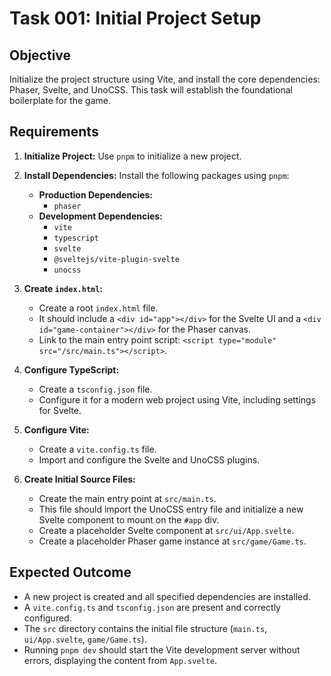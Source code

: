 # Task 001: Initial Project Setup

## Objective

Initialize the project structure using Vite, and install the core dependencies: Phaser, Svelte, and UnoCSS. This task will establish the foundational boilerplate for the game.

## Requirements

1.  **Initialize Project:** Use `pnpm` to initialize a new project.

2.  **Install Dependencies:** Install the following packages using `pnpm`:
    *   **Production Dependencies:**
        *   `phaser`
    *   **Development Dependencies:**
        *   `vite`
        *   `typescript`
        *   `svelte`
        *   `@sveltejs/vite-plugin-svelte`
        *   `unocss`

3.  **Create `index.html`:**
    *   Create a root `index.html` file.
    *   It should include a `<div id="app"></div>` for the Svelte UI and a `<div id="game-container"></div>` for the Phaser canvas.
    *   Link to the main entry point script: `<script type="module" src="/src/main.ts"></script>`.

4.  **Configure TypeScript:**
    *   Create a `tsconfig.json` file.
    *   Configure it for a modern web project using Vite, including settings for Svelte.

5.  **Configure Vite:**
    *   Create a `vite.config.ts` file.
    *   Import and configure the Svelte and UnoCSS plugins.

6.  **Create Initial Source Files:**
    *   Create the main entry point at `src/main.ts`.
    *   This file should import the UnoCSS entry file and initialize a new Svelte component to mount on the `#app` div.
    *   Create a placeholder Svelte component at `src/ui/App.svelte`.
    *   Create a placeholder Phaser game instance at `src/game/Game.ts`.

## Expected Outcome

*   A new project is created and all specified dependencies are installed.
*   A `vite.config.ts` and `tsconfig.json` are present and correctly configured.
*   The `src` directory contains the initial file structure (`main.ts`, `ui/App.svelte`, `game/Game.ts`).
*   Running `pnpm dev` should start the Vite development server without errors, displaying the content from `App.svelte`.
